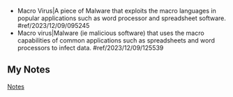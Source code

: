 - Macro Virus|A piece of Malware that exploits the macro languages in popular applications such as word processor and spreadsheet software. #ref/2023/12/09/095245
- Macro virus|Malware (ie malicious software) that uses the macro capabilities of common applications such as spreadsheets and word processors to infect data. #ref/2023/12/09/125539
## My Notes
[Notes](mynotes/viruses-notes.md)
